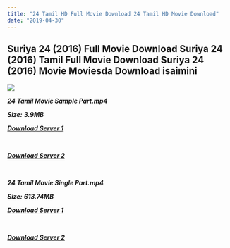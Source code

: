 ```yaml
---
title: "24 Tamil HD Full Movie Download 24 Tamil HD Movie Download"
date: "2019-04-30"
---
```


## Suriya 24 (2016) Full Movie Download Suriya 24 (2016) Tamil Full Movie Download Suriya 24 (2016) Movie Moviesda Download isaimini

![](https://images.moviebuff.com/88c8e489-4c69-4c58-80b9-56a5d844f01f?w=1000)

**_24 Tamil Movie Sample Part.mp4_**

**_Size:_** **_3.9MB_**

**_[Download Server 1](http://s1.uptofiles.net//files/Tamil{1d8d357801e2f4b6710faa3d835097c5c618a0f0fcded2c527300dcab25e4b83}202016{1d8d357801e2f4b6710faa3d835097c5c618a0f0fcded2c527300dcab25e4b83}20Movies/Suriya{1d8d357801e2f4b6710faa3d835097c5c618a0f0fcded2c527300dcab25e4b83}2024{1d8d357801e2f4b6710faa3d835097c5c618a0f0fcded2c527300dcab25e4b83}20(2016)/24{1d8d357801e2f4b6710faa3d835097c5c618a0f0fcded2c527300dcab25e4b83}20(640x360)/24{1d8d357801e2f4b6710faa3d835097c5c618a0f0fcded2c527300dcab25e4b83}20HD{1d8d357801e2f4b6710faa3d835097c5c618a0f0fcded2c527300dcab25e4b83}20Sample.mp4)_**

**_[  
](http://s1.uptofiles.net//files/Tamil{1d8d357801e2f4b6710faa3d835097c5c618a0f0fcded2c527300dcab25e4b83}202016{1d8d357801e2f4b6710faa3d835097c5c618a0f0fcded2c527300dcab25e4b83}20Movies/Suriya{1d8d357801e2f4b6710faa3d835097c5c618a0f0fcded2c527300dcab25e4b83}2024{1d8d357801e2f4b6710faa3d835097c5c618a0f0fcded2c527300dcab25e4b83}20(2016)/24{1d8d357801e2f4b6710faa3d835097c5c618a0f0fcded2c527300dcab25e4b83}20(640x360)/24{1d8d357801e2f4b6710faa3d835097c5c618a0f0fcded2c527300dcab25e4b83}20HD{1d8d357801e2f4b6710faa3d835097c5c618a0f0fcded2c527300dcab25e4b83}20Sample.mp4)_**

**_[Download Server 2](http://s1.uptofiles.net//files/Tamil{1d8d357801e2f4b6710faa3d835097c5c618a0f0fcded2c527300dcab25e4b83}202016{1d8d357801e2f4b6710faa3d835097c5c618a0f0fcded2c527300dcab25e4b83}20Movies/Suriya{1d8d357801e2f4b6710faa3d835097c5c618a0f0fcded2c527300dcab25e4b83}2024{1d8d357801e2f4b6710faa3d835097c5c618a0f0fcded2c527300dcab25e4b83}20(2016)/24{1d8d357801e2f4b6710faa3d835097c5c618a0f0fcded2c527300dcab25e4b83}20(640x360)/24{1d8d357801e2f4b6710faa3d835097c5c618a0f0fcded2c527300dcab25e4b83}20HD{1d8d357801e2f4b6710faa3d835097c5c618a0f0fcded2c527300dcab25e4b83}20Sample.mp4)_**

**_[  
](http://s1.uptofiles.net//files/Tamil{1d8d357801e2f4b6710faa3d835097c5c618a0f0fcded2c527300dcab25e4b83}202016{1d8d357801e2f4b6710faa3d835097c5c618a0f0fcded2c527300dcab25e4b83}20Movies/Suriya{1d8d357801e2f4b6710faa3d835097c5c618a0f0fcded2c527300dcab25e4b83}2024{1d8d357801e2f4b6710faa3d835097c5c618a0f0fcded2c527300dcab25e4b83}20(2016)/24{1d8d357801e2f4b6710faa3d835097c5c618a0f0fcded2c527300dcab25e4b83}20(640x360)/24{1d8d357801e2f4b6710faa3d835097c5c618a0f0fcded2c527300dcab25e4b83}20HD{1d8d357801e2f4b6710faa3d835097c5c618a0f0fcded2c527300dcab25e4b83}20Sample.mp4)_**

**_24 Tamil Movie Single Part.mp4_**

**_Size:_** **_613.74MB_**

**_[Download Server 1](http://s1.uptofiles.net//files/Tamil{1d8d357801e2f4b6710faa3d835097c5c618a0f0fcded2c527300dcab25e4b83}202016{1d8d357801e2f4b6710faa3d835097c5c618a0f0fcded2c527300dcab25e4b83}20Movies/Suriya{1d8d357801e2f4b6710faa3d835097c5c618a0f0fcded2c527300dcab25e4b83}2024{1d8d357801e2f4b6710faa3d835097c5c618a0f0fcded2c527300dcab25e4b83}20(2016)/24{1d8d357801e2f4b6710faa3d835097c5c618a0f0fcded2c527300dcab25e4b83}20(640x360)/24{1d8d357801e2f4b6710faa3d835097c5c618a0f0fcded2c527300dcab25e4b83}20HD.mp4)_**

**_[  
](http://s1.uptofiles.net//files/Tamil{1d8d357801e2f4b6710faa3d835097c5c618a0f0fcded2c527300dcab25e4b83}202016{1d8d357801e2f4b6710faa3d835097c5c618a0f0fcded2c527300dcab25e4b83}20Movies/Suriya{1d8d357801e2f4b6710faa3d835097c5c618a0f0fcded2c527300dcab25e4b83}2024{1d8d357801e2f4b6710faa3d835097c5c618a0f0fcded2c527300dcab25e4b83}20(2016)/24{1d8d357801e2f4b6710faa3d835097c5c618a0f0fcded2c527300dcab25e4b83}20(640x360)/24{1d8d357801e2f4b6710faa3d835097c5c618a0f0fcded2c527300dcab25e4b83}20HD.mp4)_**

**_[Download Server 2](http://s1.uptofiles.net//files/Tamil{1d8d357801e2f4b6710faa3d835097c5c618a0f0fcded2c527300dcab25e4b83}202016{1d8d357801e2f4b6710faa3d835097c5c618a0f0fcded2c527300dcab25e4b83}20Movies/Suriya{1d8d357801e2f4b6710faa3d835097c5c618a0f0fcded2c527300dcab25e4b83}2024{1d8d357801e2f4b6710faa3d835097c5c618a0f0fcded2c527300dcab25e4b83}20(2016)/24{1d8d357801e2f4b6710faa3d835097c5c618a0f0fcded2c527300dcab25e4b83}20(640x360)/24{1d8d357801e2f4b6710faa3d835097c5c618a0f0fcded2c527300dcab25e4b83}20HD.mp4)_**
